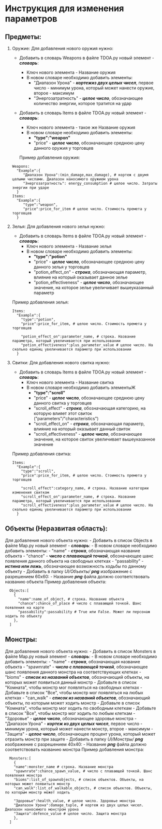 # Инструкция для изменения параметров

## Предметы:
  1. Оружие:
     Для добавления нового оружия нужно:
      - Добавить в словарь Weapons в файле TDOA.py новый элемент - ***словарь***:
        - Ключ нового элемента - Название оружия
        - В новом словаре необходимо добавить элементы:
           - "Диапазон Урона" - ***кортежиз двух целых чисел***, первое число - минимум урона, который может нанести оружие, второе - максимум
           - "Энергозатратность" - ***целое число***, обозначающее количество энергии, которое тратится на удар
      - Добавить в словарь Items в файле TDOA.py новый элемент - ***словарь***:
        - Ключ нового элемента - такое же Название оружия
        - В новом словаре необходимо добавить элементы:
            - **"type":"weapon"**
            - "price" - ***целое число***, обозначающее среднюю цену данного оружия у торговцев
         
        Пример добавления оружия:
       ```
       Weapons:
         "Example":{
            "Диапазон Урона":(min_damage,max_damage), # кортеж с двумя целыми числами. Диапазон наносимого оружием урона
            "Энергозатратность": energy_consumption # целое число. Затраты энергии при ударе
         }
       Items:
         "Example":{
            "type":"weapon",
            "price":price_for_item # целое число. Стоимость премета у торговцев
         }
       ```

       
  2. Зелья:
     Для добавления нового зелья нужно:
       - Добавить в словарь Items в файле TDOA.py новый элемент - ***словарь***:
         - Ключ нового элемента - Название зелья
         - В новом словаре необходимо добавить элементы:
           - **"type":"potion"**
           - "price" - ***целое число***, обозначающее среднюю цену данного зелья у торговцев
           - "potion_effect_on" - ***строка***, обозначающая параметр, влияние на который оказывает данное зелье
           - "potion_effectiveness" - ***целое число***, обозначающее значение, на которое зелье увеличивает вышеуказанный параметр
             
        Пример добавления зелья:
       ```
       Items:
         "Example":{
           "type":"potion",
           "price":price_for_item, # целое число. Стоимость премета у торговцев

           "potion_effect_on":parameter_name, # строка. Название параметра, который увеличивается при использовании
           "potion_effectiveness":plus_parameter_value # целое число. На сколько единиц увеличивается параметр при использовании
         }
       ```

       
  3. Свитки:
     Для добавления нового свитка нужно:
       - Добавить в словарь Items в файле TDOA.py новый элемент - ***словарь***:
         - Ключ нового элемента - Название свитка
         - В новом словаре необходимо добавить элементыЖ
           - **"type":"scroll"**
           - "price" - ***целое число***, обозначающее среднюю цену данного свитка у торговцев
           - "scroll_effect" - ***строка***, обозначающая категорию, на которую влияет этот свиток ("parameters"/"characteristics")
           - "scroll_effect_on" - ***строка***, обозначающая параметр, влияние на который оказывает данный свиток
           - "scroll_effectiveness" - ***целое число***, обозначающее значение, на которое свиток увеличивает вышеуказанное значение

        Пример добавления свитка:
       ```
       Items:
         "Example":{
           "type":"scroll",
           "price":price_for_item, # целое число. Стоимость премета у торговцев

           "scroll_effect":category_name, # строка. Название категории изменения свитком
           "scroll_effect_on":parameter_name, # строка. Название параметра, который увеличивается при использовании
           "scroll_effectiveness":plus_parameter_value # целое число. На сколько единиц увеличивается параметр при использовании
         }
       ```

       
## Объекты (Неразвитая область):
  Для добавления нового объекта нужно:
    - Добавить в список Objects в файле Map.py новый элемент - ***словарь***:
      - В новом словаре необходимо добавить элементы:
        - "name" - ***строка***, обозначающая название объекта
        - "chance" - ***число с плавающей точкой***, обозначающее шанс появления данного объекта на свободных клетках
        - "passability" - ***истина или ложь***, обозначающее возможность ходьбы по данному объекту
    - Добавить в папку *UI/Объекты/* ***png*** изображение с разрешением 60x60:
      - Название ***png*** файла должно соответствовать названию объекта
   Пример добавления объекта:

      Objects:[
        {
          "name":name_of_object, # строка. Название объекта
          "chance":chance_of_place # число с плавающей точкой. Шанс появления на карте
          "passability":passability # True или False. Может ли персонаж ходить по объекту
        },
      ]
## Монстры:
  Для добавления нового объекта нужно:
    - Добавить в список Monsters в файле Map.py новый элемент - ***словарь***:
      - В новом словаре необходимо добавить элементы:
        - "name" - ***строка***, обозначающая название объекта
        - "spawnrate" - ***число с плавающей точкой***, обозначающее шанс появления данного монстра на соответствующих клетках
        - "bioms" - ***список из названий объектов***, обозначающий объекты, на которых может появиться данный монстр
              - Добавьте в список "Комната", чтобы монстр мог появляться на свободных клетках
              - Добавьте в список "Все", чтобы монстр мог появляться на любых клетках
        - "can_walk" - ***список из названий объектов***, обозначающий объекты, по которым может ходить монстр
              - Добавьте в список "Комната", чтобы монстр мог ходить по свободным клеткам
              - Добавьте в список "Все", чтобы монстр мог ходить по любым клеткам
        - "Здоровье" - ***целое число***, обозначающее здоровье монстра
        - "Диапазон Урона" - ***кортеж из двух целых чисел***, первое число - минимум урона, который может нанести монстр, второе - максимум
        - "Защита" - ***целое число***, обозначающее процент урона, который может отразить монстр при защите
    - Добавить в папку *UI/Монстры/* ***png*** изображение с разрешением 40x40:
      - Название ***png*** файла должно соответствовать названию монстра
   Пример добавления монстра:

      Monsters:[
        {
        "name":monster_name # строка. Название монстра
        "spawnrate":chance_spawn_value, # число с плавающей точкой. Шанс появления монстра
        "bioms":list_of_spawnobjects, # список объектов. Объекты, на которых может появиться монстр
        "can_walk":list_of_walkable_objects, # список объектов. Объекты, по которым монстр может ходить
        
        "Здоровье":health_value, # целое число. Здоровье монстра 
        "Диапазон Урона":damage_tuple, # кортеж из двух целых чисел. Диапазон наносимого монстром урона
        "Защита":defence_value # целое число. Защита монстра
        },
      ]
